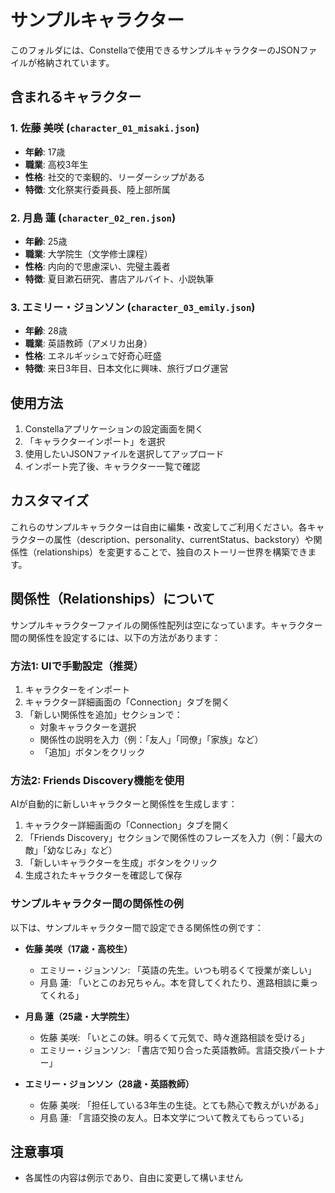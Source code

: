 # サンプルキャラクター

このフォルダには、Constellaで使用できるサンプルキャラクターのJSONファイルが格納されています。

## 含まれるキャラクター

### 1. 佐藤 美咲 (`character_01_misaki.json`)
- **年齢**: 17歳
- **職業**: 高校3年生
- **性格**: 社交的で楽観的、リーダーシップがある
- **特徴**: 文化祭実行委員長、陸上部所属

### 2. 月島 蓮 (`character_02_ren.json`)
- **年齢**: 25歳
- **職業**: 大学院生（文学修士課程）
- **性格**: 内向的で思慮深い、完璧主義者
- **特徴**: 夏目漱石研究、書店アルバイト、小説執筆

### 3. エミリー・ジョンソン (`character_03_emily.json`)
- **年齢**: 28歳
- **職業**: 英語教師（アメリカ出身）
- **性格**: エネルギッシュで好奇心旺盛
- **特徴**: 来日3年目、日本文化に興味、旅行ブログ運営

## 使用方法

1. Constellaアプリケーションの設定画面を開く
2. 「キャラクターインポート」を選択
3. 使用したいJSONファイルを選択してアップロード
4. インポート完了後、キャラクター一覧で確認

## カスタマイズ

これらのサンプルキャラクターは自由に編集・改変してご利用ください。各キャラクターの属性（description、personality、currentStatus、backstory）や関係性（relationships）を変更することで、独自のストーリー世界を構築できます。

## 関係性（Relationships）について

サンプルキャラクターファイルの関係性配列は空になっています。キャラクター間の関係性を設定するには、以下の方法があります：

### 方法1: UIで手動設定（推奨）

1. キャラクターをインポート
2. キャラクター詳細画面の「Connection」タブを開く
3. 「新しい関係性を追加」セクションで：
   - 対象キャラクターを選択
   - 関係性の説明を入力（例：「友人」「同僚」「家族」など）
   - 「追加」ボタンをクリック

### 方法2: Friends Discovery機能を使用

AIが自動的に新しいキャラクターと関係性を生成します：

1. キャラクター詳細画面の「Connection」タブを開く
2. 「Friends Discovery」セクションで関係性のフレーズを入力（例：「最大の敵」「幼なじみ」など）
3. 「新しいキャラクターを生成」ボタンをクリック
4. 生成されたキャラクターを確認して保存

### サンプルキャラクター間の関係性の例

以下は、サンプルキャラクター間で設定できる関係性の例です：

- **佐藤 美咲（17歳・高校生）**
  - エミリー・ジョンソン: 「英語の先生。いつも明るくて授業が楽しい」
  - 月島 蓮: 「いとこのお兄ちゃん。本を貸してくれたり、進路相談に乗ってくれる」

- **月島 蓮（25歳・大学院生）**
  - 佐藤 美咲: 「いとこの妹。明るくて元気で、時々進路相談を受ける」
  - エミリー・ジョンソン: 「書店で知り合った英語教師。言語交換パートナー」

- **エミリー・ジョンソン（28歳・英語教師）**
  - 佐藤 美咲: 「担任している3年生の生徒。とても熱心で教えがいがある」
  - 月島 蓮: 「言語交換の友人。日本文学について教えてもらっている」

## 注意事項

- 各属性の内容は例示であり、自由に変更して構いません